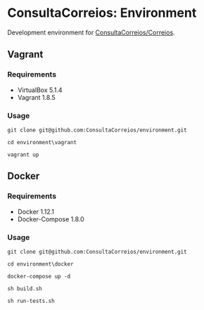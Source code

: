 # ConsultaCorreios: Environment

Development environment for [ConsultaCorreios/Correios](https://github.com/ConsultaCorreios/Correios).

## Vagrant

### Requirements

* VirtualBox 5.1.4
* Vagrant 1.8.5

### Usage

```
git clone git@github.com:ConsultaCorreios/environment.git

cd environment\vagrant

vagrant up
```

## Docker

### Requirements

* Docker 1.12.1
* Docker-Compose 1.8.0

### Usage

```
git clone git@github.com:ConsultaCorreios/environment.git

cd environment\docker

docker-compose up -d

sh build.sh

sh run-tests.sh
```
